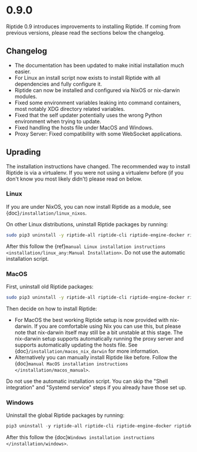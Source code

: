 # 0.9.0

Riptide 0.9 introduces improvements to installing Riptide. If coming from previous versions, please read the sections below the changelog.

## Changelog

- The documentation has been updated to make initial installation much easier.
- For Linux an install script now exists to install Riptide with all dependencies and fully configure it.
- Riptide can now be installed and configured via NixOS or nix-darwin modules.
- Fixed some environment variables leaking into command containers, most notably XDG directory related variables.
- Fixed that the self updater potentially uses the wrong Python environment when trying to update.
- Fixed handling the hosts file under MacOS and Windows.
- Proxy Server: Fixed compatibility with some WebSocket applications.

## Uprading

The installation instructions have changed. The recommended way to install Riptide is via a virtualenv. If you were not using a virtualenv before
(if you don't know you most likely didn't) please read on below.

### Linux

If you are under NixOS, you can now install Riptide as a module, see {doc}`/installation/linux_nixos`.

On other Linux distributions, uninstall Riptide packages by running:

```bash
sudo pip3 uninstall -y riptide-all riptide-cli riptide-engine-docker riptide-db-mysql riptide-db-mongo riptide-proxy riptide-lib riptide-plugin-php-xdebug
```

After this follow the {ref}`manual Linux installation instructions <installation/linux_any:Manual Installation>`.
Do not use the automatic installation script.

### MacOS

First, uninstall old Riptide packages:

```bash
sudo pip3 uninstall -y riptide-all riptide-cli riptide-engine-docker riptide-db-mysql riptide-db-mongo riptide-proxy riptide-lib riptide-plugin-php-xdebug
```

Then decide on how to install Riptide:

- For MacOS the best working Riptide setup is now provided with nix-darwin. If you are comfortable using Nix you can use this,
  but please note that nix-darwin itself may still be a bit unstable at this stage. The nix-darwin setup supports automatically running
  the proxy server and supports automatically updating the hosts file. See {doc}`/installation/macos_nix_darwin` for more information.
- Alternatively you can manually install Riptide like before. Follow the {doc}`manual MacOS installation instructions </installation/macos_manual>`.

Do not use the automatic installation script. You can skip the "Shell integration" and "Systemd service" steps if you already have those set up.

### Windows

Uninstall the global Riptide packages by running:

```powershell
pip3 uninstall -y riptide-all riptide-cli riptide-engine-docker riptide-db-mysql riptide-db-mongo riptide-proxy riptide-lib riptide-plugin-php-xdebug
```

After this follow the {doc}`Windows installation instructions </installation/windows>`.
